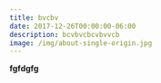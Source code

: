 ```yaml
---
title: bvcbv
date: 2017-12-26T00:00:00-06:00
description: bcvbvcbcvbvvcb
image: /img/about-single-origin.jpg
---
```

**fgfdgfg**
